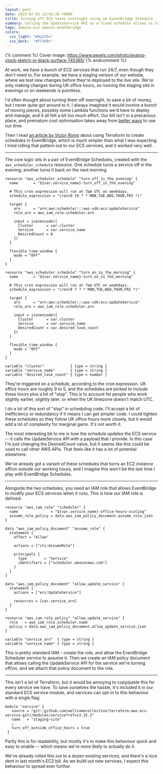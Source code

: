 ```yaml
---
layout: post
date: 2023-07-03 13:43:19 +0000
title: Turning off ECS tasks overnight using an EventBridge Schedule
summary: Calling the UpdateService API on a fixed schedule allows us to turn services off in the evening, and back on again the next morning.
tags: amazon-ecs amazon-eventbridge
colors:
  css_light: "#9a255e"
  css_dark:  "#ff3d9c"
---
```


{% comment %}
  Cover image: https://www.pexels.com/photo/analog-clock-sketch-in-black-surface-745365/
{% endcomment %}

At work, we have a bunch of ECS services that run 24/7, even though they don't need to.
For example, we have a staging version of our website, where we test new changes before they're deployed to the live site.
We're only making changes during UK office hours, so running the staging site in evenings or on weekends is pointless.

I'd often thought about turning them off overnight, to save a bit of money, but I never quite got around to it.
I always imagined it would involve a bunch of moving pieces, possibly some Lambda functions we'd have to deploy and manage, and it all felt a bit too much effort.
Our bill isn't in a precarious place, and premature cost optimisation takes away from [better ways] to use our time.

Then I read [an article by Victor Ronin][ronin] about using Terraform to create schedules in EventBridge, which is much simpler than what I was expecting.
I tried rolling that pattern out to our ECS services, and it worked very well.

[better ways]: https://en.wikipedia.org/wiki/Opportunity_cost
[ronin]: https://aembit.io/blog/using-terraform-to-configure-aws-to-periodically-start-an-ec2-instance

---

The core logic sits in a pair of EventBridge Schedules, created with the `aws_scheduler_schedule` resource.
One schedule turns a service off in the evening; another turns it back on the next morning.

```hcl
resource "aws_scheduler_schedule" "turn_off_in_the_evening" {
  name       = "${var.service_name}-turn_off_in_the_evening"

  # This cron expression will run at 7pm UTC on weekdays.
  schedule_expression = "cron(0 19 ? * MON,TUE,WED,THUR,FRI *)"

  target {
    arn      = "arn:aws:scheduler:::aws-sdk:ecs:updateService"
    role_arn = aws_iam_role.scheduler.arn

    input = jsonencode({
      Cluster      = var.cluster
      Service      = var.service_name
      DesiredCount = 0
    })
  }

  flexible_time_window {
    mode = "OFF"
  }
}

resource "aws_scheduler_schedule" "turn_on_in_the_morning" {
  name       = "${var.service_name}-turn_on_in_the_morning"

  # This cron expression will run at 7am UTC on weekdays.
  schedule_expression = "cron(0 7 ? * MON,TUE,WED,THUR,FRI *)"

  target {
    arn      = "arn:aws:scheduler:::aws-sdk:ecs:updateService"
    role_arn = aws_iam_role.scheduler.arn

    input = jsonencode({
      Cluster      = var.cluster
      Service      = var.service_name
      DesiredCount = var.desired_task_count
    })
  }

  flexible_time_window {
    mode = "OFF"
  }
}

variable "cluster"            { type = string }
variable "service_name"       { type = string }
variable "desired_task_count" { type = number }
```

They're triggered on a schedule, according to the cron expression.
UK office hours are roughly 9 to 5, and the schedules are picked to include these hours plus a bit of "slop".
This is to account for people who work slightly earlier, slightly later, or when the UK timezone doesn't match UTC.

I do a lot of this sort of "slop" in scheduling code.
I'll accept a bit of inefficiency or redundancy if it means I can get simpler code.
I could tighten these schedules so they follow UK office hours more closely, but it would add a lot of complexity for marginal gains.
It's not worth it.

The most interesting bit to me is how the schedule updates the ECS service -- it calls the UpdateService API with a payload that I provide.
In this case I'm just changing the DesiredCount value, but it seems like this could be used to call other AWS APIs.
That feels like it has a lot of potential elsewhere.

We've already got a variant of these schedules that turns an EC2 instance off/on outside our working hours, and I imagine this won't be the last time I play with EventBridge Schedules.

---

Alongside the two schedules, you need an IAM role that allows EventBridge to modify your ECS services when it runs.
This is how our IAM role is defined:

```hcl
resource "aws_iam_role" "scheduler" {
  name               = "${var.service_name}-office-hours-scaling"
  assume_role_policy = data.aws_iam_policy_document.assume_role.json
}

data "aws_iam_policy_document" "assume_role" {
  statement {
    effect = "Allow"

    actions = ["sts:AssumeRole"]

    principals {
      type        = "Service"
      identifiers = ["scheduler.amazonaws.com"]
    }
  }
}

data "aws_iam_policy_document" "allow_update_service" {
  statement {
    actions = ["ecs:UpdateService"]

    resources = [var.service_arn]
  }
}

resource "aws_iam_role_policy" "allow_update_service" {
  role   = aws_iam_role.scheduler.name
  policy = data.aws_iam_policy_document.allow_update_service.json
}

variable "service_arn"  { type = string }
variable "service_name" { type = string }
```

This is pretty standard IAM – create the role, and allow the EventBridge Scheduler service to assume it.
Then we create an IAM policy document that allows calling the UpdateService API for the service we're turning off/on, and we attach that policy document to the role.

---

This isn't a lot of Terraform, but it would be annoying to copy/paste this for every service we have.
To save ourselves the hassle, it's included it in our standard ECS service module, and services can opt-in to this behaviour with a single flag:

```hcl
module "service" {
   source = "git::github.com/wellcomecollection/terraform-aws-ecs-service.git//modules/service?ref=v3.15.3"
   name   = "staging-site"
   …
   turn_off_outside_office_hours = true
 }
```

Partly this is for readability, but mostly it's to make this behaviour quick and easy to enable -- which means we're more likely to actually do it.

We've already rolled this out to a dozen existing services, and there's a nice dent in last month's EC2 bill.
As we build out new services, I expect this behaviour to spread ever further.
